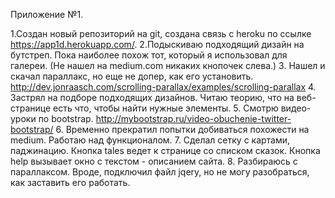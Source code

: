 Приложение №1.

1.Создан новый репозиторий на git, создана связь с heroku по ссылке https://app1d.herokuapp.com/. 
2.Подыскиваю подходящий дизайн на бутстреп. Пока наиболее похож тот, который я использовал для галереи. (Не нашел на medium.com никаких кнопочек слева.)
3. Нашел и скачал параллакс, но еще не допер, как его установить. http://dev.jonraasch.com/scrolling-parallax/examples/scrolling-parallax
4. Застрял на подборе подходящих дизайнов. Читаю теорию, что на веб-странице есть что, чтобы найти нужные элементы.
5. Смотрю видео-уроки по bootstrap. http://mybootstrap.ru/video-obuchenie-twitter-bootstrap/
6. Временно прекратил попытки добиваться похожести на medium. Работаю над функционалом.
7. Сделал сетку с картами, паджинацию. Кнопка tales ведет к странице со списком сказок. Кнопка help вызывает окно с текстом - описанием сайта.
8. Разбираюсь с параллаксом. Вроде, подключил файл jqery, но не могу разобраться, как заставить его работать. 